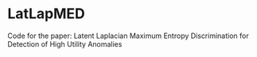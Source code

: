 # LatLapMED
Code for the paper: Latent Laplacian Maximum Entropy Discrimination for Detection of High Utility Anomalies
